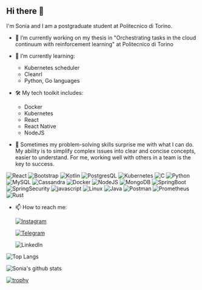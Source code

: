  <!---<img src="https://raw.githubusercontent.com/SoniaMatranga/SoniaMatranga/main/assets/github-banner.png" alt="Introduction Banner.." style="text-align: center; margin-bottom: 30px;" />--->
## Hi there 👋


I'm Sonia and I am a postgraduate student at Politecnico di Torino. 

- 🔭 I’m currently working on my thesis in "Orchestrating tasks in the cloud continuum with reinforcement learning" at Politecnico di Torino

- 🌱 I’m currently learning:
  
  - Kubernetes scheduler
  - Cleanrl
  - Python, Go languages
    
- 🛠️ My tech toolkit includes:
  
  - Docker
  - Kubernetes
  - React
  - React Native
  - NodeJS
 
- 🧠  Sometimes my problem-solving skills surprise me with what I can do. My ability is to simplify complex issues into clear and concise concepts, easier to understand. For me, working well with others in a team is the key to success.

![React](https://img.shields.io/badge/react-%2320232a.svg?style=for-the-badge&logo=react&logoColor=%2361DAFB)
![Bootstrap](https://img.shields.io/badge/Bootstrap-7952B3.svg?style=for-the-badge&logo=Bootstrap&logoColor=white)
![Kotlin](https://img.shields.io/badge/Kotlin-7F52FF.svg?style=for-the-badge&logo=Kotlin&logoColor=white)
![PostgresQL](https://img.shields.io/badge/PostgreSQL-4169E1.svg?style=for-the-badge&logo=PostgreSQL&logoColor=white)
![Kubernetes](https://img.shields.io/badge/Kubernetes-326CE5.svg?style=for-the-badge&logo=Kubernetes&logoColor=white)
![C](https://img.shields.io/badge/c-%2300599C.svg?style=for-the-badge&logo=c&logoColor=white)
![Python](https://img.shields.io/badge/Python-3776AB.svg?style=for-the-badge&logo=Python&logoColor=white)
![MySQL](https://img.shields.io/badge/MySQL-4479A1.svg?style=for-the-badge&logo=MySQL&logoColor=white)
![Cassandra](https://img.shields.io/badge/Apache%20Cassandra-1287B1.svg?style=for-the-badge&logo=Apache-Cassandra&logoColor=white)
![Docker](https://img.shields.io/badge/Docker-2496ED.svg?style=for-the-badge&logo=Docker&logoColor=white)
![NodeJS](https://img.shields.io/badge/Node.js-339933.svg?style=for-the-badge&logo=nodedotjs&logoColor=white)
![MongoDB](https://img.shields.io/badge/MongoDB-47A248.svg?style=for-the-badge&logo=MongoDB&logoColor=white)
![SpringBoot](https://img.shields.io/badge/Spring%20Boot-6DB33F.svg?style=for-the-badge&logo=Spring-Boot&logoColor=white)
![SpringSecurity](https://img.shields.io/badge/Spring%20Security-6DB33F.svg?style=for-the-badge&logo=Spring-Security&logoColor=white)
![javascript](https://img.shields.io/badge/JavaScript-F7DF1E.svg?style=for-the-badge&logo=JavaScript&logoColor=black)
![Linux](https://img.shields.io/badge/Linux-FCC624.svg?style=for-the-badge&logo=Linux&logoColor=black)
![Java](https://img.shields.io/badge/java-%23ED8B00.svg?style=for-the-badge&logo=openjdk&logoColor=white)
![Postman](https://img.shields.io/badge/Postman-FF6C37?style=for-the-badge&logo=postman&logoColor=white)
![Prometheus](https://img.shields.io/badge/Prometheus-E6522C?style=for-the-badge&logo=Prometheus&logoColor=white)
![Rust](https://img.shields.io/badge/rust-%23000000.svg?style=for-the-badge&logo=rust&logoColor=white)





- 📫 How to reach me:

   [![Instagram](https://img.shields.io/badge/Instagram-%23E4405F.svg?style=for-the-badge&logo=Instagram&logoColor=white)](https://www.instagram.com/soni_matraa_/)

   [![Telegram](https://img.shields.io/badge/Telegram-26A5E4.svg?style=for-the-badge&logo=Telegram&logoColor=white)](https://t.me/so_matra)

   ![LinkedIn](https://img.shields.io/badge/linkedin-%230077B5.svg?style=for-the-badge&logo=linkedin&logoColor=white)

![Top Langs](https://github-readme-stats.vercel.app/api/top-langs/?username=SoniaMatranga&layout=compact&theme=dark&hide_border=true&langs_count=10)

![Sonia's github stats](https://github-readme-stats.vercel.app/api?username=SoniaMatranga&show_icons=true&hide_border=true&theme=dark) 

[![trophy](https://github-profile-trophy.vercel.app/?username=SoniaMatranga)](https://github.com/gkhan205/github-profile-trophy)
